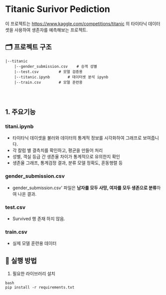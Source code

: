 # Titanic Surivor Pediction

이 프로젝트는 https://www.kaggle.com/competitions/titanic 의 타이타닉 데이터셋을 사용하여 생존자를 예측해보는 프로젝트.

## 🗂️ 프로젝트 구조

```
|--titanic
    |--gender_submission.csv	# 승객 성별
    |--test.csv	  	  	# 모델 검증용
    |--titanic.ipynb	  	# 데이터셋 분석 ipynb
    |--train.csv	  	# 모델 훈련용




```

## 1. 주요기능

### titani.ipynb

- 타이타닉 데이셋을 불러와 데이터의 통계적 정보를 시각화하여 그래프로 보여줍니다.
- 각 칼럼 별 결측치를 확인하고, 평균을 만들어 처리
- 성별, 객실 등급 간 생존율 차이가 통계적으로 유의한지 확인
- 생존율 그래프, 통계검정 결과, 분류 모델 정확도, 혼동행렬 등

### gender_submission.csv

- gender_submission.csv' 파일은 **남자를 모두 사망, 여자를 모두 생존으로 분류**하여 나온 결과.

### test.csv

- Survived 행  존재 하지  않음.

### train.csv

- 실제 모델 훈련용 데이터

## 🚀 실행 방법

1. 필요한 라이브러리 설치

```
bash
pip install -r requirements.txt
```
